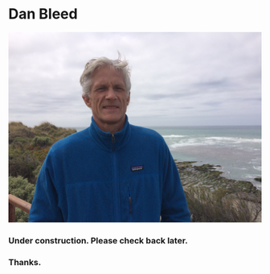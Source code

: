 # Dan Bleed

![Daniel Magnus Bleed](me_in_valdez.jpg)

### Under construction. Please check back later. 

### Thanks.
